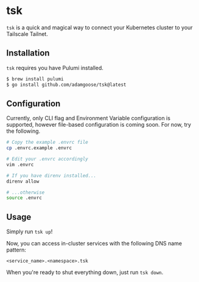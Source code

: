 # tsk

`tsk` is a quick and magical way to connect your Kubernetes cluster to your
Tailscale Tailnet.

## Installation

`tsk` requires you have Pulumi installed.

```bash
$ brew install pulumi
$ go install github.com/adamgoose/tsk@latest
```

## Configuration

Currently, only CLI flag and Environment Variable configuration is supported,
however file-based configuration is coming soon. For now, try the following.

```bash
# Copy the example .envrc file
cp .envrc.example .envrc

# Edit your .envrc accordingly
vim .envrc

# If you have direnv installed...
direnv allow

# ...otherwise
source .envrc
```

## Usage

Simply run `tsk up`!

Now, you can access in-cluster services with the following DNS name pattern:

```
<service_name>.<namespace>.tsk
```

When you're ready to shut everything down, just run `tsk down`.
